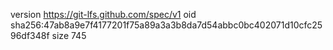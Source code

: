 version https://git-lfs.github.com/spec/v1
oid sha256:47ab8a9e7f4177201f75a89a3a3b8da7d54abbc0bc402071d10cfc2596df348f
size 745
